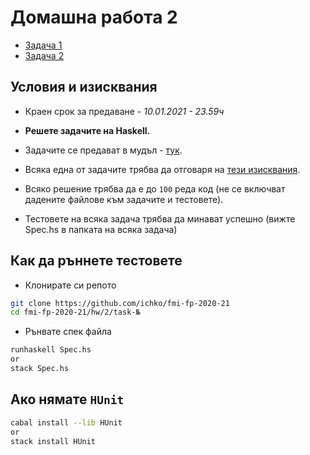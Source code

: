 # Домашна работа 2

- [Задача 1](./task-1)
- [Задача 2](./task-2)

## Условия и изисквания

- Краен срок за предаване - _10.01.2021 - 23.59ч_

- **Решете задачите на Haskell.**
- Задачите се предават в мудъл - [тук](https://learn.fmi.uni-sofia.bg/mod/assign/view.php?id=170892).
- Всяка една от задачите трябва да отговаря на [тези изисквания](https://github.com/ichko/fmi-fp-2020-21/wiki/%D0%94%D0%BE%D0%B1%D1%80%D0%B8-%D0%BF%D1%80%D0%B0%D0%BA%D1%82%D0%B8%D0%BA%D0%B8,-%D0%BA%D0%BE%D0%B8%D1%82%D0%BE-%D0%B4%D0%B0-%D1%81%D0%BB%D0%B5%D0%B4%D0%B2%D0%B0%D0%BC%D0%B5!).
- Всяко решение трябва да е до `100` реда код (не се включват дадените файлове към задачите и тестовете).
- Тестовете на всяка задача трябва да минават успешно (вижте Spec.hs в папката на всяка задача)

## Как да ръннете тестовете

- Клонирате си репото

```sh
git clone https://github.com/ichko/fmi-fp-2020-21
cd fmi-fp-2020-21/hw/2/task-№
```

- Рънвате спек файла

```sh
runhaskell Spec.hs
or
stack Spec.hs
```

## Ако нямате `HUnit`

```sh
cabal install --lib HUnit
or
stack install HUnit
```
